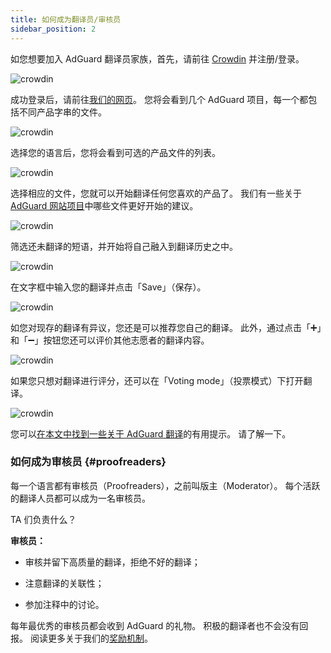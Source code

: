 ```yaml
---
title: 如何成为翻译员/审核员
sidebar_position: 2
---
```


如您想要加入 AdGuard 翻译员家族，首先，请前往 [Crowdin](https://crowdin.com/) 并注册/登录。

![crowdin](https://cdn.adguard.com/public/Adguard/kb/en/ag-translations/main-screen.png)

成功登录后，请前往[我们的网页](https://crowdin.com/profile/adguard/)。 您将会看到几个 AdGuard 项目，每一个都包括不同产品字串的文件。

![crowdin](https://cdn.adguard.com/public/Adguard/kb/en/ag-translations/projects.png)

选择您的语言后，您将会看到可选的产品文件的列表。

![crowdin](https://cdn.adguard.com/public/Adguard/kb/en/ag-translations/languages.png)

选择相应的文件，您就可以开始翻译任何您喜欢的产品了。 我们有一些关于 [AdGuard 网站项目](./translation-priority.md)中哪些文件更好开始的建议。

![crowdin](https://cdn.adguard.com/public/Adguard/kb/en/ag-translations/folders.png)

筛选还未翻译的短语，并开始将自己融入到翻译历史之中。

![crowdin](https://cdn.adguard.com/public/Adguard/kb/en/ag-translations/filter.png)

在文字框中输入您的翻译并点击「Save」（保存）。

![crowdin](https://cdn.adguard.com/public/Adguard/kb/en/ag-translations/text-box.png)

如您对现存的翻译有异议，您还是可以推荐您自己的翻译。 此外，通过点击「➕」和「➖」按钮您还可以评价其他志愿者的翻译内容。

![crowdin](https://cdn.adguard.com/public/Adguard/kb/en/ag-translations/vote.png)

如果您只想对翻译进行评分，还可以在「Voting mode」（投票模式）下打开翻译。

![crowdin](https://cdn.adguard.com/public/Adguard/kb/en/ag-translations/mode.png)

您可以[在本文中找到一些关于 AdGuard 翻译](./guidelines.md)的有用提示。 请了解一下。

### 如何成为审核员 {#proofreaders}

每一个语言都有审核员（Proofreaders），之前叫版主（Moderator）。 每个活跃的翻译人员都可以成为一名审核员。

TA 们负责什么？

**审核员：**

- 审核并留下高质量的翻译，拒绝不好的翻译；

- 注意翻译的关联性；

- 参加注释中的讨论。

每年最优秀的审核员都会收到 AdGuard 的礼物。 积极的翻译者也不会没有回报。 阅读更多关于我们的[奖励机制](./rewards.md)。
